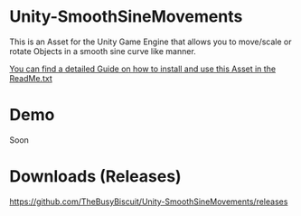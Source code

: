 # Unity-SmoothSineMovements

This is an Asset for the Unity Game Engine that allows you to move/scale or rotate Objects
in a smooth sine curve like manner.

[You can find a detailed Guide on how to install and use this Asset in the ReadMe.txt](https://github.com/TheBusyBiscuit/Unity-SmoothSineMovements/blob/master/SmoothSineMovements/ReadMe.txt)

# Demo

Soon

# Downloads (Releases)
https://github.com/TheBusyBiscuit/Unity-SmoothSineMovements/releases
